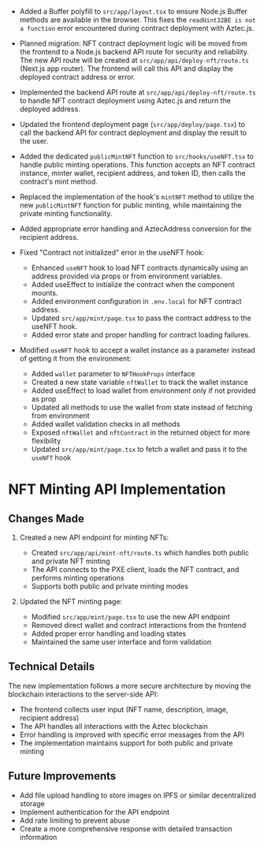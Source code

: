 - Added a Buffer polyfill to `src/app/layout.tsx` to ensure Node.js Buffer methods are available in the browser. This fixes the `readUint32BE is not a function` error encountered during contract deployment with Aztec.js.

- Planned migration: NFT contract deployment logic will be moved from the frontend to a Node.js backend API route for security and reliability. The new API route will be created at `src/app/api/deploy-nft/route.ts` (Next.js app router). The frontend will call this API and display the deployed contract address or error.

- Implemented the backend API route at `src/app/api/deploy-nft/route.ts` to handle NFT contract deployment using Aztec.js and return the deployed address.
- Updated the frontend deployment page (`src/app/deploy/page.tsx`) to call the backend API for contract deployment and display the result to the user.

- Added the dedicated `publicMintNFT` function to `src/hooks/useNFT.tsx` to handle public minting operations. This function accepts an NFT contract instance, minter wallet, recipient address, and token ID, then calls the contract's mint method.
- Replaced the implementation of the hook's `mintNFT` method to utilize the new `publicMintNFT` function for public minting, while maintaining the private minting functionality.
- Added appropriate error handling and AztecAddress conversion for the recipient address.

- Fixed "Contract not initialized" error in the useNFT hook:

    - Enhanced `useNFT` hook to load NFT contracts dynamically using an address provided via props or from environment variables.
    - Added useEffect to initialize the contract when the component mounts.
    - Added environment configuration in `.env.local` for NFT contract address.
    - Updated `src/app/mint/page.tsx` to pass the contract address to the useNFT hook.
    - Added error state and proper handling for contract loading failures.

- Modified `useNFT` hook to accept a wallet instance as a parameter instead of getting it from the environment:
    - Added `wallet` parameter to `NFTHookProps` interface
    - Created a new state variable `nftWallet` to track the wallet instance
    - Added useEffect to load wallet from environment only if not provided as prop
    - Updated all methods to use the wallet from state instead of fetching from environment
    - Added wallet validation checks in all methods
    - Exposed `nftWallet` and `nftContract` in the returned object for more flexibility
    - Updated `src/app/mint/page.tsx` to fetch a wallet and pass it to the `useNFT` hook

# NFT Minting API Implementation

## Changes Made

1. Created a new API endpoint for minting NFTs:

    - Created `src/app/api/mint-nft/route.ts` which handles both public and private NFT minting
    - The API connects to the PXE client, loads the NFT contract, and performs minting operations
    - Supports both public and private minting modes

2. Updated the NFT minting page:
    - Modified `src/app/mint/page.tsx` to use the new API endpoint
    - Removed direct wallet and contract interactions from the frontend
    - Added proper error handling and loading states
    - Maintained the same user interface and form validation

## Technical Details

The new implementation follows a more secure architecture by moving the blockchain interactions to the server-side API:

- The frontend collects user input (NFT name, description, image, recipient address)
- The API handles all interactions with the Aztec blockchain
- Error handling is improved with specific error messages from the API
- The implementation maintains support for both public and private minting

## Future Improvements

- Add file upload handling to store images on IPFS or similar decentralized storage
- Implement authentication for the API endpoint
- Add rate limiting to prevent abuse
- Create a more comprehensive response with detailed transaction information
